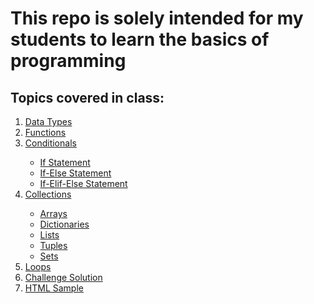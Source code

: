 # This repo is solely intended for my students to learn the basics of programming

<h2>Topics covered in class:</h2>
<ol>
  <li><a href="https://github.com/dunieskiotano/programmingbasics/blob/master/Data%20Types/datatypes.py" target="_blank">Data Types</a></li>
  <li><a href="https://github.com/dunieskiotano/programmingbasics/blob/master/Functions/functions.py" target="_blank">Functions</a></li>
  <li><a href=https://github.com/dunieskiotano/programmingbasics/tree/master/Conditionals" target="_blank">Conditionals</a></li>
    <ul>
    <li><a href="https://github.com/dunieskiotano/programmingbasics/blob/master/Conditionals/if-statement.py">If Statement</a></li>
    <li><a href="https://github.com/dunieskiotano/programmingbasics/blob/master/Conditionals/if-else-statement.py">If-Else Statement</a></li>
    <li><a href="https://github.com/dunieskiotano/programmingbasics/blob/master/Conditionals/if-elif-else-statement.py">If-Elif-Else Statement</a></li>   
    </ul>
  <li><a href="https://github.com/dunieskiotano/programmingbasics/tree/master/Collections" target="_blank">Collections</a></li>
    <ul>
    <li><a href=https://github.com/dunieskiotano/programmingbasics/blob/master/Collections/Arrays/arrays.py">Arrays</a></li>
    <li><a href="https://github.com/dunieskiotano/programmingbasics/blob/master/Collections/Dictionaries/dictionaries.py">Dictionaries</a></li>
    <li><a href="https://github.com/dunieskiotano/programmingbasics/blob/master/Collections/Lists/lists.py">Lists</a></li>   
    <li><a href="https://github.com/dunieskiotano/programmingbasics/blob/master/Collections/Tuples/tuples.py">Tuples</a></li>  
    <li><a href="https://github.com/dunieskiotano/programmingbasics/blob/master/Collections/Sets/sets.py">Sets</a></li>  
    </ul>
  <li><a href="https://github.com/dunieskiotano/programmingbasics/blob/master/Loops/loops.py" target="_blank">Loops</a></li>
  <li><a href="https://github.com/dunieskiotano/programmingbasics/blob/master/Challenge%20Solution/challenge.py" target="_blank">Challenge Solution</a></li>
  <li><a href="https://github.com/dunieskiotano/programmingbasics/blob/master/test.html" target="_blank">HTML Sample</a></li>
</ol>




